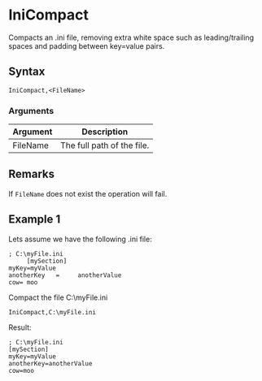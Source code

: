 # IniCompact

Compacts an .ini file, removing extra white space such as leading/trailing spaces and padding between key=value pairs.

## Syntax

```pebakery
IniCompact,<FileName>
```

### Arguments

| Argument | Description |
| --- | --- |
| FileName | The full path of the file. |

## Remarks

If `FileName` does not exist the operation will fail.

## Example 1

Lets assume we have the following .ini file:

```pebakery
; C:\myFile.ini
     [mySection]
myKey=myValue
anotherKey   =     anotherValue
cow= moo
```

Compact the file C:\myFile.ini

```pebakery
IniCompact,C:\myFile.ini
```

Result:

```pebakery
; C:\myFile.ini
[mySection]
myKey=myValue
anotherKey=anotherValue
cow=moo
```